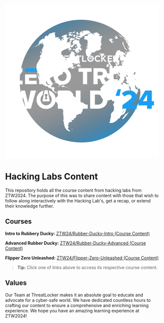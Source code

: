 ![ZTW Logo](Assets/ZTW_Logos_Full_500x500.png)

# Hacking Labs Content

This repository holds all the course content from hacking labs from ZTW2024.
The purpose of this was to share content with those that wish to follow along
interactively with the Hacking Lab's, get a recap, or extend their knowledge further.

## Courses

**Intro to Rubbery Ducky:** [ZTW24/Rubber-Ducky-Intro (Course Content)](Rubber-Ducky-Intro/README.md)
  
**Advanced Rubber Ducky:** [ZTW24/Rubber-Ducky-Advanced  (Course Content)](Rubber-Ducky-Advanced/README.md)

**Flipper Zero Unleashed:** [ZTW24/Flipper-Zero-Unleashed  (Course Content)](Flipper-Zero-Unleashed/README.md)

>  **Tip:** Click one of links above to access its respective course content.

## Values

Our Team at ThreatLocker makes it an absolute goal to educate and advocate for
a cyber-safe world. We have dedicated countless hours to crafting our content
to ensure a comprehensive and enriching learning experience. We hope you have an
amazing learning experience at ZTW2024!
